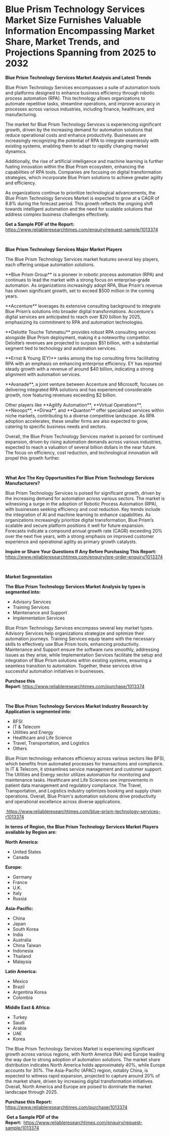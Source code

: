 <p><h1>Blue Prism Technology Services Market Size Furnishes Valuable Information Encompassing Market Share, Market Trends, and Projections Spanning from 2025 to 2032</h1></p><p><strong>Blue Prism Technology Services Market Analysis and Latest Trends</strong></p>
<p><p>Blue Prism Technology Services encompasses a suite of automation tools and platforms designed to enhance business efficiency through robotic process automation (RPA). This technology allows organizations to automate repetitive tasks, streamline operations, and improve accuracy in processes across various industries, including finance, healthcare, and manufacturing.</p><p>The market for Blue Prism Technology Services is experiencing significant growth, driven by the increasing demand for automation solutions that reduce operational costs and enhance productivity. Businesses are increasingly recognizing the potential of RPA to integrate seamlessly with existing systems, enabling them to adapt to rapidly changing market dynamics. </p><p>Additionally, the rise of artificial intelligence and machine learning is further fueling innovation within the Blue Prism ecosystem, enhancing the capabilities of RPA tools. Companies are focusing on digital transformation strategies, which incorporate Blue Prism solutions to achieve greater agility and efficiency.</p><p>As organizations continue to prioritize technological advancements, the Blue Prism Technology Services Market is expected to grow at a CAGR of 8.8% during the forecast period. This growth reflects the ongoing shift towards intelligent automation and the need for scalable solutions that address complex business challenges effectively.</p></p>
<p><strong>Get a Sample PDF of the Report:&nbsp;</strong> <a href="https://www.reliableresearchtimes.com/enquiry/request-sample/1013374?utm_campaign=2665&utm_medium=2&utm_source=Github&utm_content=ia&utm_term=17042025&utm_id=blue-prism-technology-services">https://www.reliableresearchtimes.com/enquiry/request-sample/1013374</a></p>
<p>&nbsp;</p>
<p><strong>Blue Prism Technology Services Major Market Players</strong></p>
<p><p>The Blue Prism Technology Services market features several key players, each offering unique automation solutions. </p><p>**Blue Prism Group** is a pioneer in robotic process automation (RPA) and continues to lead the market with a strong focus on enterprise-grade automation. As organizations increasingly adopt RPA, Blue Prism's revenue has shown significant growth, set to exceed $500 million in the coming years.</p><p>**Accenture** leverages its extensive consulting background to integrate Blue Prism’s solutions into broader digital transformations. Accenture's digital services are anticipated to reach over $20 billion by 2025, emphasizing its commitment to RPA and automation technologies.</p><p>**Deloitte Touche Tohmatsu** provides robust RPA consulting services alongside Blue Prism deployment, making it a noteworthy competitor. Deloitte’s revenues are projected to surpass $51 billion, with a substantial segment tied to technology and automation services.</p><p>**Ernst & Young (EY)** ranks among the top consulting firms facilitating RPA with an emphasis on enhancing enterprise efficiency. EY has reported steady growth with a revenue of around $40 billion, indicating a strong alignment with automation services.</p><p>**Avanade**, a joint venture between Accenture and Microsoft, focuses on delivering integrated RPA solutions and has experienced considerable growth, now featuring revenues exceeding $2 billion. </p><p>Other players like **Agilify Automation**, **Virtual Operations**, **Neoops**, **Dirwa**, and **Quanton** offer specialized services within niche markets, contributing to a diverse competitive landscape. As RPA adoption accelerates, these smaller firms are also expected to grow, catering to specific business needs and sectors.</p><p>Overall, the Blue Prism Technology Services market is poised for continued expansion, driven by rising automation demands across various industries, expected to reach a valuation of several billion dollars in the near future. The focus on efficiency, cost reduction, and technological innovation will propel this growth further.</p></p>
<p>&nbsp;</p>
<p><strong>What Are The Key Opportunities For Blue Prism Technology Services Manufacturers?</strong></p>
<p><p>Blue Prism Technology Services is poised for significant growth, driven by the increasing demand for automation across various sectors. The market is witnessing a surge in the adoption of Robotic Process Automation (RPA), with businesses seeking efficiency and cost reduction. Key trends include the integration of AI and machine learning to enhance capabilities. As organizations increasingly prioritize digital transformation, Blue Prism’s scalable and secure platform positions it well for future expansion. Forecasts indicate a compound annual growth rate (CAGR) exceeding 20% over the next five years, with a strong emphasis on improved customer experience and operational agility as primary growth catalysts.</p></p>
<p><strong>Inquire or Share Your Questions If Any Before Purchasing This Report:</strong> <a href="https://www.reliableresearchtimes.com/enquiry/pre-order-enquiry/1013374?utm_campaign=2665&utm_medium=2&utm_source=Github&utm_content=ia&utm_term=17042025&utm_id=blue-prism-technology-services">https://www.reliableresearchtimes.com/enquiry/pre-order-enquiry/1013374</a></p>
<p>&nbsp;</p>
<p><strong>Market Segmentation</strong></p>
<p><strong>The Blue Prism Technology Services Market Analysis by types is segmented into:</strong></p>
<p><ul><li>Advisory Services</li><li>Training Services</li><li>Maintenance and Support</li><li>Implementation Services</li></ul></p>
<p><p>Blue Prism Technology Services encompass several key market types. Advisory Services help organizations strategize and optimize their automation journeys. Training Services equip teams with the necessary skills to effectively use Blue Prism tools, enhancing productivity. Maintenance and Support ensure the software runs smoothly, addressing issues as they arise, while Implementation Services facilitate the setup and integration of Blue Prism solutions within existing systems, ensuring a seamless transition to automation. Together, these services drive successful automation initiatives in businesses.</p></p>
<p><strong>Purchase this Report:&nbsp;</strong><a href="https://www.reliableresearchtimes.com/purchase/1013374?utm_campaign=2665&utm_medium=2&utm_source=Github&utm_content=ia&utm_term=17042025&utm_id=blue-prism-technology-services">https://www.reliableresearchtimes.com/purchase/1013374</a></p>
<p>&nbsp;</p>
<p><strong>The Blue Prism Technology Services Market Industry Research by Application is segmented into:</strong></p>
<p><ul><li>BFSI</li><li>IT & Telecom</li><li>Utilities and Energy</li><li>Healthcare and Life Science</li><li>Travel, Transportation, and Logistics</li><li>Others</li></ul></p>
<p><p>Blue Prism technology enhances efficiency across various sectors like BFSI, which benefits from automated processes for transactions and compliance. In IT & Telecom, it streamlines service management and customer support. The Utilities and Energy sector utilizes automation for monitoring and maintenance tasks. Healthcare and Life Sciences see improvements in patient data management and regulatory compliance. The Travel, Transportation, and Logistics industry optimizes booking and supply chain operations. Overall, Blue Prism's automation solutions drive productivity and operational excellence across diverse applications.</p></p>
<p><a href="https://www.reliableresearchtimes.com/blue-prism-technology-services-r1013374?utm_campaign=2665&utm_medium=2&utm_source=Github&utm_content=ia&utm_term=17042025&utm_id=blue-prism-technology-services">&nbsp;https://www.reliableresearchtimes.com/blue-prism-technology-services-r1013374</a></p>
<p><strong>In terms of Region, the Blue Prism Technology Services Market Players available by Region are:</strong></p>
<p>
    <p> <strong> North America: </strong>
        <ul>
            <li>United States</li>
            <li>Canada</li>
        </ul>
        </p> 
    <p> <strong> Europe: </strong>
        <ul>
            <li>Germany</li>
            <li>France</li>
            <li>U.K.</li>
            <li>Italy</li>
            <li>Russia</li>
        </ul>
        </p> 
    <p> <strong> Asia-Pacific: </strong>
        <ul>
            <li>China</li>
            <li>Japan</li>
            <li>South Korea</li>
            <li>India</li>
            <li>Australia</li>
            <li>China Taiwan</li>
            <li>Indonesia</li>
            <li>Thailand</li>
            <li>Malaysia</li>
        </ul>
        </p> 
    <p> <strong> Latin America: </strong>
        <ul>
            <li>Mexico</li>
            <li>Brazil</li>
            <li>Argentina Korea</li>
            <li>Colombia</li>
        </ul>
        </p> 
    <p> <strong> Middle East & Africa: </strong>
        <ul>
            <li>Turkey</li>
            <li>Saudi</li>
            <li>Arabia</li>
            <li>UAE</li>
            <li>Korea</li>
        </ul>
    </p>
    </p>
<p><p>The Blue Prism Technology Services Market is experiencing significant growth across various regions, with North America (NA) and Europe leading the way due to strong adoption of automation solutions. The market share distribution indicates North America holds approximately 40%, while Europe accounts for 30%. The Asia-Pacific (APAC) region, notably China, is expected to witness rapid expansion, projected to capture around 20% of the market share, driven by increasing digital transformation initiatives. Overall, North America and Europe are poised to dominate the market landscape through 2025.</p></p>
<p><strong>Purchase this Report: </strong><a href="https://www.reliableresearchtimes.com/purchase/1013374?utm_campaign=2665&utm_medium=2&utm_source=Github&utm_content=ia&utm_term=17042025&utm_id=blue-prism-technology-services">https://www.reliableresearchtimes.com/purchase/1013374</a></p>
<p>&nbsp;<strong>Get a Sample PDF of the Report:&nbsp;&nbsp;</strong><a href="https://www.reliableresearchtimes.com/enquiry/request-sample/1013374?utm_campaign=2665&utm_medium=2&utm_source=Github&utm_content=ia&utm_term=17042025&utm_id=blue-prism-technology-services">https://www.reliableresearchtimes.com/enquiry/request-sample/1013374</a></p>
<p><strong></strong></p>
<p><p></p><p></p><p></p></p>